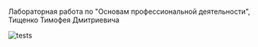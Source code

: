 Лабораторная работа по "Основам профессиональной деятельности", Тищенко Тимофея Дмитриевича


![tests](https://github.com/TcHaOcHeK/Lab-4_Python/assets/160489385/dd881080-436a-4d31-b5f9-d77631efa533)

